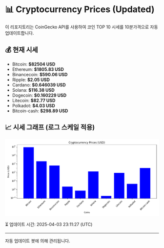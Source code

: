 
# 📊 Cryptocurrency Prices (Updated)

이 리포지토리는 CoinGecko API를 사용하여 코인 TOP 10 시세를 10분가격으로 자동 업데이트합니다.

## 💰 현재 시세
- Bitcoin: **$82504 USD**
- Ethereum: **$1805.83 USD**
- Binancecoin: **$590.06 USD**
- Ripple: **$2.05 USD**
- Cardano: **$0.646039 USD**
- Solana: **$116.38 USD**
- Dogecoin: **$0.160229 USD**
- Litecoin: **$82.77 USD**
- Polkadot: **$4.03 USD**
- Bitcoin-cash: **$298.89 USD**

## 📈 시세 그래프 (로그 스케일 적용)
![Crypto Prices](crypto_prices.png)

⏳ 업데이트 시간: 2025-04-03 23:11:27 (UTC)

---
자동 업데이트 봇에 의해 관리됩니다.
